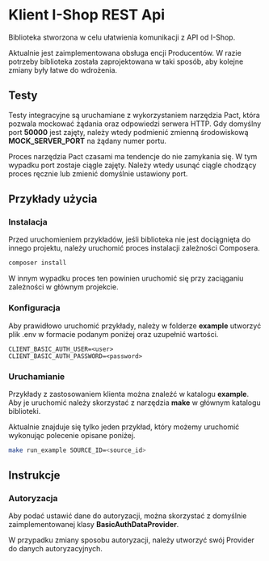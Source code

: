 # Klient I-Shop REST Api

Biblioteka stworzona w celu ułatwienia komunikacji z API od I-Shop.

Aktualnie jest zaimplementowana obsługa encji Producentów. W razie potrzeby biblioteka została zaprojektowana w taki sposób,
aby kolejne zmiany były łatwe do wdrożenia.

## Testy
Testy integracyjne są uruchamiane z wykorzystaniem narzędzia Pact, która pozwala 
mockować żądania oraz odpowiedzi serwera HTTP. Gdy domyślny port **50000** jest zajęty, należy
wtedy podmienić zmienną środowiskową **MOCK_SERVER_PORT** na żądany numer portu.

Proces narzędzia Pact czasami ma tendencje do nie zamykania się. W tym wypadku port zostaje ciągle zajęty.
Należy wtedy usunąć ciągle chodzący proces ręcznie lub zmienić domyślnie ustawiony port.

## Przykłady użycia

### Instalacja
Przed uruchomieniem przykładów, jeśli biblioteka nie jest dociągnięta do innego projektu, należy uruchomić
proces instalacji zależności Composera.

```bash
composer install
```

W innym wypadku proces ten powinien uruchomić się przy zaciąganiu zależności w głównym projekcie.

### Konfiguracja
Aby prawidłowo uruchomić przykłady, należy w folderze **example** utworzyć plik .env w formacie podanym poniżej oraz 
uzupełnić wartości.

```dotenv
CLIENT_BASIC_AUTH_USER=<user>
CLIENT_BASIC_AUTH_PASSWORD=<password>
```

### Uruchamianie
Przykłady z zastosowaniem klienta można znaleźć w katalogu **example**.
Aby je uruchomić należy skorzystać z narzędzia **make** w głównym katalogu biblioteki. 

Aktualnie znajduje się tylko jeden przykład, który możemy uruchomić wykonując polecenie 
opisane poniżej.

```bash
make run_example SOURCE_ID=<source_id>
```

## Instrukcje

### Autoryzacja
Aby podać ustawić dane do autoryzacji, można skorzystać z domyślnie zaimplementowanej klasy **BasicAuthDataProvider**.

W przypadku zmiany sposobu autoryzacji, należy utworzyć swój Provider do danych autoryzacyjnych.